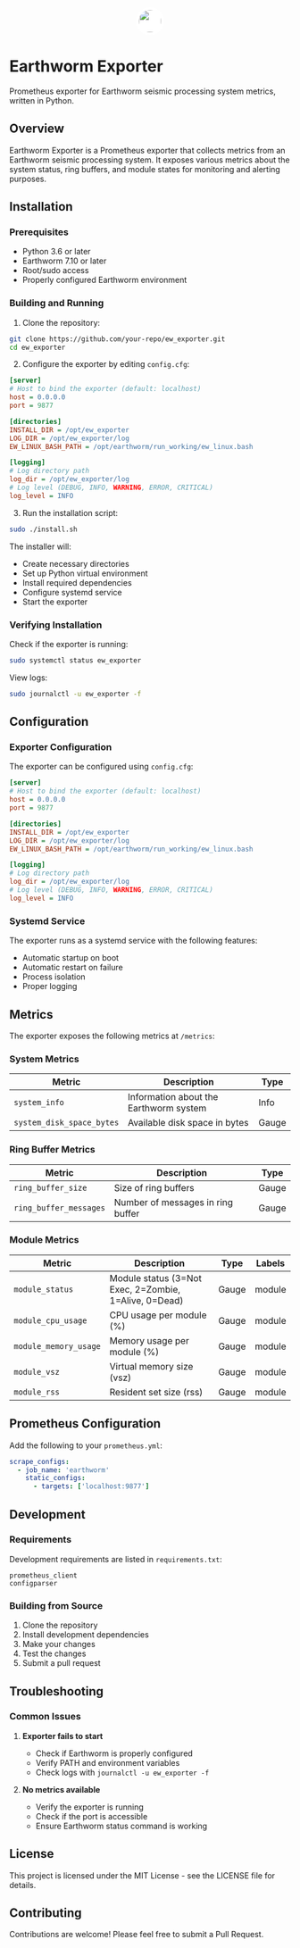 <p align="center">
  <img src="https://raw.githubusercontent.com/username/repo/main/assets/logo.png" width="40" style="border-radius: 50%; background-color: white; padding: 5px;">
</p>

# Earthworm Exporter

Prometheus exporter for Earthworm seismic processing system metrics, written in Python.

## Overview

Earthworm Exporter is a Prometheus exporter that collects metrics from an Earthworm seismic processing system. It exposes various metrics about the system status, ring buffers, and module states for monitoring and alerting purposes.

## Installation

### Prerequisites

- Python 3.6 or later
- Earthworm 7.10 or later
- Root/sudo access
- Properly configured Earthworm environment

### Building and Running

1. Clone the repository:
```bash
git clone https://github.com/your-repo/ew_exporter.git
cd ew_exporter
```

2. Configure the exporter by editing `config.cfg`:
```ini
[server]
# Host to bind the exporter (default: localhost)
host = 0.0.0.0
port = 9877

[directories]
INSTALL_DIR = /opt/ew_exporter
LOG_DIR = /opt/ew_exporter/log
EW_LINUX_BASH_PATH = /opt/earthworm/run_working/ew_linux.bash

[logging]
# Log directory path
log_dir = /opt/ew_exporter/log
# Log level (DEBUG, INFO, WARNING, ERROR, CRITICAL)
log_level = INFO
```

3. Run the installation script:
```bash
sudo ./install.sh
```

The installer will:
- Create necessary directories
- Set up Python virtual environment
- Install required dependencies
- Configure systemd service
- Start the exporter

### Verifying Installation

Check if the exporter is running:
```bash
sudo systemctl status ew_exporter
```

View logs:
```bash
sudo journalctl -u ew_exporter -f
```

## Configuration

### Exporter Configuration

The exporter can be configured using `config.cfg`:

```ini
[server]
# Host to bind the exporter (default: localhost)
host = 0.0.0.0
port = 9877

[directories]
INSTALL_DIR = /opt/ew_exporter
LOG_DIR = /opt/ew_exporter/log
EW_LINUX_BASH_PATH = /opt/earthworm/run_working/ew_linux.bash

[logging]
# Log directory path
log_dir = /opt/ew_exporter/log
# Log level (DEBUG, INFO, WARNING, ERROR, CRITICAL)
log_level = INFO
```

### Systemd Service

The exporter runs as a systemd service with the following features:
- Automatic startup on boot
- Automatic restart on failure
- Process isolation
- Proper logging

## Metrics

The exporter exposes the following metrics at `/metrics`:

### System Metrics

| Metric | Description | Type |
|--------|-------------|------|
| `system_info` | Information about the Earthworm system | Info |
| `system_disk_space_bytes` | Available disk space in bytes | Gauge |

### Ring Buffer Metrics

| Metric | Description | Type |
|--------|-------------|------|
| `ring_buffer_size` | Size of ring buffers | Gauge |
| `ring_buffer_messages` | Number of messages in ring buffer | Gauge |

### Module Metrics

| Metric | Description | Type | Labels |
|--------|-------------|------|--------|
| `module_status` | Module status (3=Not Exec, 2=Zombie, 1=Alive, 0=Dead) | Gauge | module |
| `module_cpu_usage` | CPU usage per module (%) | Gauge | module |
| `module_memory_usage` | Memory usage per module (%) | Gauge | module |
| `module_vsz` | Virtual memory size (vsz) | Gauge | module |
| `module_rss` | Resident set size (rss) | Gauge | module |

## Prometheus Configuration

Add the following to your `prometheus.yml`:

```yaml
scrape_configs:
  - job_name: 'earthworm'
    static_configs:
      - targets: ['localhost:9877']
```

## Development

### Requirements

Development requirements are listed in `requirements.txt`:
```
prometheus_client
configparser
```

### Building from Source

1. Clone the repository
2. Install development dependencies
3. Make your changes
4. Test the changes
5. Submit a pull request

## Troubleshooting

### Common Issues

1. **Exporter fails to start**
   - Check if Earthworm is properly configured
   - Verify PATH and environment variables
   - Check logs with `journalctl -u ew_exporter -f`

2. **No metrics available**
   - Verify the exporter is running
   - Check if the port is accessible
   - Ensure Earthworm status command is working

## License

This project is licensed under the MIT License - see the LICENSE file for details.

## Contributing

Contributions are welcome! Please feel free to submit a Pull Request.

